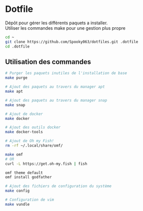 # Dotfile

Dépôt pour gérer les différents paquets a installer.  
Utiliser les commandes make pour une gestion plus propre

```bash
cd ~
git clone https://github.com/Spooky063/dotfiles.git .dotfile
cd .dotfile
```

## Utilisation des commandes

```bash
# Purger les paquets inutiles de l'installation de base
make purge
```

```bash
# Ajout des paquets au travers du manager apt
make apt
```

```bash
# Ajout des paquets au travers du manager snap
make snap
```

```bash
# Ajout de docker
make docker

# Ajout des outils docker
make docker-tools
```

```bash
# Ajout de Oh my Fish!
rm -rf ~/.local/share/omf/

make omf 
# OR
curl -L https://get.oh-my.fish | fish

omf theme default
omf install godfather
```

```bash
# Ajout des fichiers de configuration du système
make config
```

```bash
# Configuration de vim
make vundle
```
